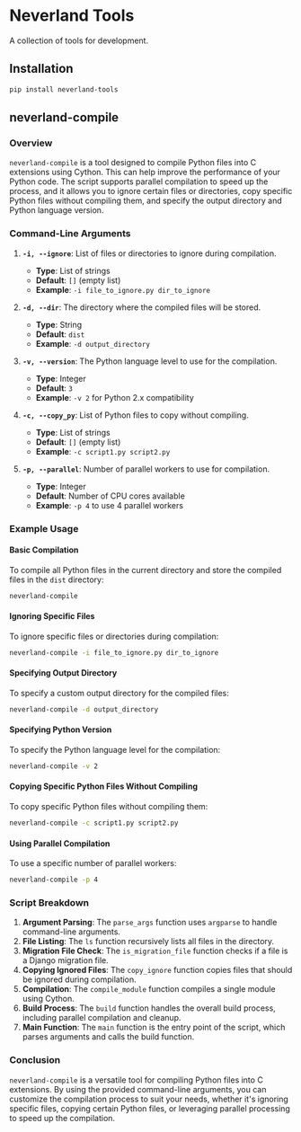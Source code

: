 # Neverland Tools

A collection of tools for development.

## Installation

```bash
pip install neverland-tools
```

## neverland-compile 


### Overview

`neverland-compile` is a tool designed to compile Python files into C extensions using Cython. This can help improve the performance of your Python code. The script supports parallel compilation to speed up the process, and it allows you to ignore certain files or directories, copy specific Python files without compiling them, and specify the output directory and Python language version.

### Command-Line Arguments

1. **`-i, --ignore`**: List of files or directories to ignore during compilation.
   - **Type**: List of strings
   - **Default**: `[]` (empty list)
   - **Example**: `-i file_to_ignore.py dir_to_ignore`

2. **`-d, --dir`**: The directory where the compiled files will be stored.
   - **Type**: String
   - **Default**: `dist`
   - **Example**: `-d output_directory`

3. **`-v, --version`**: The Python language level to use for the compilation.
   - **Type**: Integer
   - **Default**: `3`
   - **Example**: `-v 2` for Python 2.x compatibility

4. **`-c, --copy_py`**: List of Python files to copy without compiling.
   - **Type**: List of strings
   - **Default**: `[]` (empty list)
   - **Example**: `-c script1.py script2.py`

5. **`-p, --parallel`**: Number of parallel workers to use for compilation.
   - **Type**: Integer
   - **Default**: Number of CPU cores available
   - **Example**: `-p 4` to use 4 parallel workers

### Example Usage

#### Basic Compilation

To compile all Python files in the current directory and store the compiled files in the `dist` directory:

```bash
neverland-compile
```

#### Ignoring Specific Files

To ignore specific files or directories during compilation:

```bash
neverland-compile -i file_to_ignore.py dir_to_ignore
```

#### Specifying Output Directory

To specify a custom output directory for the compiled files:

```bash
neverland-compile -d output_directory
```

#### Specifying Python Version

To specify the Python language level for the compilation:

```bash
neverland-compile -v 2
```

#### Copying Specific Python Files Without Compiling

To copy specific Python files without compiling them:

```bash
neverland-compile -c script1.py script2.py
```

#### Using Parallel Compilation

To use a specific number of parallel workers:

```bash
neverland-compile -p 4
```

### Script Breakdown

1. **Argument Parsing**: The `parse_args` function uses `argparse` to handle command-line arguments.
2. **File Listing**: The `ls` function recursively lists all files in the directory.
3. **Migration File Check**: The `is_migration_file` function checks if a file is a Django migration file.
4. **Copying Ignored Files**: The `copy_ignore` function copies files that should be ignored during compilation.
5. **Compilation**: The `compile_module` function compiles a single module using Cython.
6. **Build Process**: The `build` function handles the overall build process, including parallel compilation and cleanup.
7. **Main Function**: The `main` function is the entry point of the script, which parses arguments and calls the build function.

### Conclusion

`neverland-compile` is a versatile tool for compiling Python files into C extensions. By using the provided command-line arguments, you can customize the compilation process to suit your needs, whether it's ignoring specific files, copying certain Python files, or leveraging parallel processing to speed up the compilation.